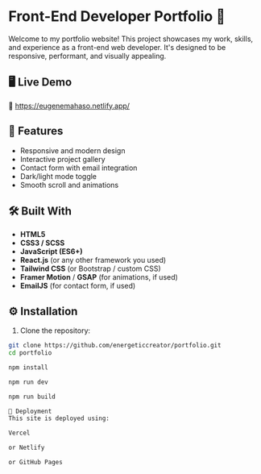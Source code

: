 # Front-End Developer Portfolio 🚀

Welcome to my portfolio website! This project showcases my work, skills, and experience as a front-end web developer. It's designed to be responsive, performant, and visually appealing.

## 🖥️ Live Demo

🔗 https://eugenemahaso.netlify.app/

## 📌 Features

- Responsive and modern design
- Interactive project gallery
- Contact form with email integration
- Dark/light mode toggle
- Smooth scroll and animations

## 🛠️ Built With

- **HTML5**
- **CSS3 / SCSS**
- **JavaScript (ES6+)**
- **React.js** (or any other framework you used)
- **Tailwind CSS** (or Bootstrap / custom CSS)
- **Framer Motion** / **GSAP** (for animations, if used)
- **EmailJS** (for contact form, if used)


## ⚙️ Installation

1. Clone the repository:

```bash
git clone https://github.com/energeticcreator/portfolio.git
cd portfolio

npm install

npm run dev

npm run build

🚀 Deployment
This site is deployed using:

Vercel

or Netlify

or GitHub Pages
